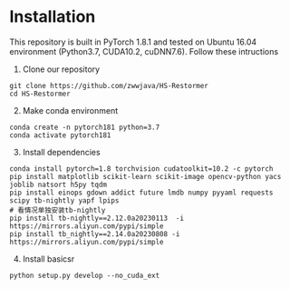 # Installation

This repository is built in PyTorch 1.8.1 and tested on Ubuntu 16.04 environment (Python3.7, CUDA10.2, cuDNN7.6).
Follow these intructions

1. Clone our repository
```
git clone https://github.com/zwwjava/HS-Restormer
cd HS-Restormer
```

2. Make conda environment
```
conda create -n pytorch181 python=3.7
conda activate pytorch181
```

3. Install dependencies
```
conda install pytorch=1.8 torchvision cudatoolkit=10.2 -c pytorch
pip install matplotlib scikit-learn scikit-image opencv-python yacs joblib natsort h5py tqdm
pip install einops gdown addict future lmdb numpy pyyaml requests scipy tb-nightly yapf lpips
# 看情况单独安装tb-nightly
pip install tb-nightly==2.12.0a20230113  -i https://mirrors.aliyun.com/pypi/simple
pip install tb_nightly==2.14.0a20230808 -i https://mirrors.aliyun.com/pypi/simple
```

4. Install basicsr
```
python setup.py develop --no_cuda_ext
```


